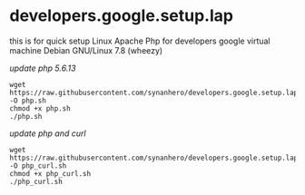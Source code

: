 # developers.google.setup.lap 
this is for quick setup Linux Apache Php for developers google virtual machine Debian GNU/Linux 7.8 (wheezy)

*update php  5.6.13*

    wget https://raw.githubusercontent.com/synanhero/developers.google.setup.lap/master/php.sh -O php.sh
    chmod +x php.sh
    ./php.sh
    

*update php and curl*

    wget https://raw.githubusercontent.com/synanhero/developers.google.setup.lap/master/php_curl -O php_curl.sh
    chmod +x php_curl.sh
    ./php_curl.sh
